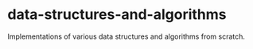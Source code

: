 # data-structures-and-algorithms
Implementations of various data structures and algorithms from scratch.
